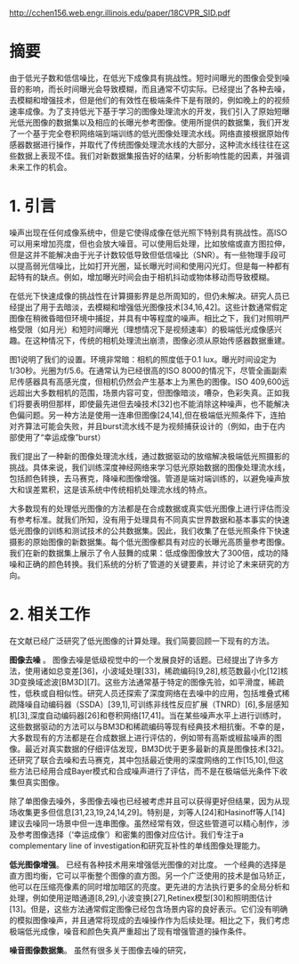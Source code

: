http://cchen156.web.engr.illinois.edu/paper/18CVPR_SID.pdf

# 摘要

由于低光子数和低信噪比，在低光下成像具有挑战性。短时间曝光的图像会受到噪音的影响，而长时间曝光会导致模糊，而且通常不切实际。已经提出了各种去噪，去模糊和增强技术，但是他们的有效性在极端条件下是有限的，例如晚上的的视频速率成像。为了支持低光下基于学习的图像处理流水的开发，我们引入了原始短曝光低光图像的数据集以及相应的长曝光参考图像。使用所提供的数据集，我们开发了一个基于完全卷积网络端到端训练的低光图像处理流水线。网络直接根据原始传感器数据进行操作，并取代了传统图像处理流水线的大部分，这种流水线往往在这些数据上表现不佳。我们对新数据集报告好的结果，分析影响性能的因素，并强调未来工作的机会。

# 1. 引言

噪声出现在任何成像系统中，但是它使得成像在低光照下特别具有挑战性。高ISO可以用来增加亮度，但也会放大噪音。可以使用后处理，比如放缩或直方图拉伸，但是这并不能解决由于光子计数较低导致但低信噪比（SNR）。有一些物理手段可以提高弱光信噪比，比如打开光圈，延长曝光时间和使用闪光灯。但是每一种都有起特有的缺点。例如，增加曝光时间会由于相机抖动或物体移动而导致模糊。

在低光下快速成像的挑战性在计算摄影界是总所周知的，但仍未解决。研究人员已经提出了用于去暗淡，去模糊和增强低光图像技术[34,16,42]。这些计数通常假定图像在稍微昏暗但环境中捕捉，并具有中等程度的噪声。相比之下，我们对照明严格受限（如月光）和短时间曝光（理想情况下是视频速率）的极端低光成像感兴趣。在这种情况下，传统的相机处理流出崩溃，图像必须从原始传感器数据重建。

图1说明了我们的设置。环境非常暗：相机的照度低于0.1 lux。曝光时间设定为1/30秒。光圈为f/5.6。在通常认为已经很高的ISO 8000的情况下，尽管全画副索尼传感器具有高感光度，但相机仍然会产生基本上为黑色的图像。ISO 409,600远远超出大多数相机的范围，场景内容可变，但图像暗淡，嘈杂，色彩失真。正如我们将要表明但那样，即使最先进但去噪技术[32]也不能消除这种噪声，也不能解决色偏问题。另一种方法是使用一连串但图像[24,14],但在极端低光照条件下，连拍对齐算法可能会失败，并且burst流水线不是为视频捕获设计的（例如，由于在内部使用了“幸运成像”burst）

我们提出了一种新的图像处理流水线，通过数据驱动的放缩解决极端低光照摄影的挑战。具体来说，我们训练深度神经网络来学习低光原始数据的图像处理流水线，包括颜色转换，去马赛克，降噪和图像增强。管道是端对端训练的，以避免噪声放大和误差累积，这是该系统中传统相机处理流水线的特点。

大多数现有的处理低光图像的方法都是在合成数据或真实低光图像上进行评估而没有参考标准。就我们所知，没有用于处理具有不同真实世界数据和基本事实的快速低光图像的训练和测试技术的公共数据集。因此，我们收集了在低光照条件下快速摄影的原始图像的新数据集。每个低光图像都具有对应的长曝光高质量参考图像。我们在新的数据集上展示了令人鼓舞的成果：低成像图像放大了300倍，成功的降噪和正确的颜色转换。我们系统的分析了管道的关键要素，并讨论了未来研究的方向。

# 2. 相关工作

在文献已经广泛研究了低光图像的计算处理。我们简要回顾一下现有的方法。

**图像去噪** 。 图像去噪是低级视觉中的一个发展良好的话题。已经提出了许多方法，使用诸如总变差[36]，小波域处理[33]，稀疏编码[9,28],核范数最小化[12]核3D变换域滤波[BM3D][7]。这些方法通常基于特定的图像先验，如平滑度，稀疏性，低秩或自相似性。研究人员还探索了深度网络在去噪中的应用，包括堆叠式稀疏降噪自动编码器（SSDA）[39,1],可训练非线性反应扩展（TNRD）[6],多层感知机[3],深度自动编码器[26]和卷积网络[17,41]。当在某些噪声水平上进行训练时，这些数据驱动的方法可以与BM3D和稀疏编码等现有经典技术相抗衡。不幸的是，大多数现有的方法都是在合成数据上进行评估的，例如带有高斯或椒盐噪声的图像。最近对真实数据的仔细评估发现，BM3D优于更多最新的真是图像技术[32]。还研究了联合去噪和去马赛克，其中包括最近使用的深度网络的工作[15,10],但这些方法已经用合成Bayer模式和合成噪声进行了评估，而不是在极端低光条件下收集但真实图像。

除了单图像去噪外，多图像去噪也已经被考虑并且可以获得更好但结果，因为从现场收集更多但信息[31,23,19,24,14,29]。特别是，刘等人[24]和Hasinoff等人[14]建议去噪同一场景中但一连串图像。虽然经常有效，但这些管道可以精心制作，涉及参考图像选择（‘幸运成像’）和密集的图像对应估计。我们专注于a complementary line of investigation和研究互补性的单线图像处理能力。

**低光图像增强**。 已经有各种技术用来增强低光图像的对比度。 一个经典的选择是直方图均衡，它可以平衡整个图像的直方图。另一个广泛使用的技术是伽马矫正，他可以在压缩亮像素的同时增加暗区的亮度。更先进的方法执行更多的全局分析和处理，例如使用逆暗通道[8,29],小波变换[27],Retinex模型[30]和照明图估计[13]。但是，这些方法通常假定图像已经包含场景内容的良好表示。它们没有明确的模拟图像噪声，并且通常将现成的去噪操作作为后续处理。相比之下，我们考虑极端低光成像，噪音和颜色失真严重超出了现有增强管道的操作条件。

**噪音图像数据集**。 虽然有很多关于图像去噪的研究，
